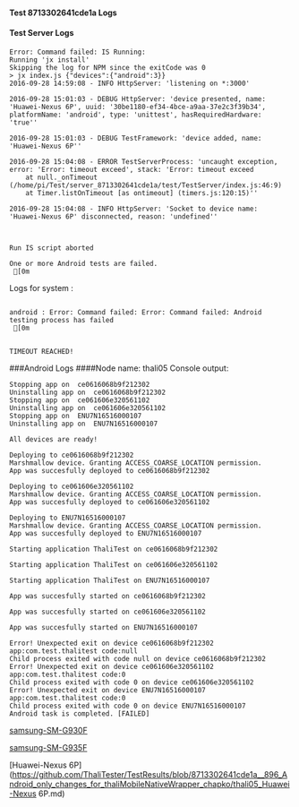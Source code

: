 #### Test 8713302641cde1a Logs

#### Test Server Logs
```
Error: Command failed: IS Running:
Running 'jx install'
Skipping the log for NPM since the exitCode was 0
> jx index.js {"devices":{"android":3}}
2016-09-28 14:59:08 - INFO HttpServer: 'listening on *:3000'

2016-09-28 15:01:03 - DEBUG HttpServer: 'device presented, name: 'Huawei-Nexus 6P', uuid: '30be1180-ef34-4bce-a9aa-37e2c3f39b34', platformName: 'android', type: 'unittest', hasRequiredHardware: 'true''

2016-09-28 15:01:03 - DEBUG TestFramework: 'device added, name: 'Huawei-Nexus 6P''

2016-09-28 15:04:08 - ERROR TestServerProcess: 'uncaught exception, error: 'Error: timeout exceed', stack: 'Error: timeout exceed
    at null._onTimeout (/home/pi/Test/server_8713302641cde1a/test/TestServer/index.js:46:9)
    at Timer.listOnTimeout [as ontimeout] (timers.js:120:15)''

2016-09-28 15:04:08 - INFO HttpServer: 'Socket to device name: 'Huawei-Nexus 6P' disconnected, reason: 'undefined''


 
Run IS script aborted
 
One or more Android tests are failed.
 [0m

```


Logs for system : 
```

android : Error: Command failed: Error: Command failed: Android testing process has failed
 [0m


TIMEOUT REACHED!
```
###Android Logs
####Node name: thali05
Console output:
```
Stopping app on  ce0616068b9f212302
Uninstalling app on  ce0616068b9f212302
Stopping app on  ce061606e320561102
Uninstalling app on  ce061606e320561102
Stopping app on  ENU7N16516000107
Uninstalling app on  ENU7N16516000107

All devices are ready!

Deploying to ce0616068b9f212302
Marshmallow device. Granting ACCESS_COARSE_LOCATION permission.
App was succesfully deployed to ce0616068b9f212302

Deploying to ce061606e320561102
Marshmallow device. Granting ACCESS_COARSE_LOCATION permission.
App was succesfully deployed to ce061606e320561102

Deploying to ENU7N16516000107
Marshmallow device. Granting ACCESS_COARSE_LOCATION permission.
App was succesfully deployed to ENU7N16516000107

Starting application ThaliTest on ce0616068b9f212302

Starting application ThaliTest on ce061606e320561102

Starting application ThaliTest on ENU7N16516000107

App was succesfully started on ce0616068b9f212302

App was succesfully started on ce061606e320561102

App was succesfully started on ENU7N16516000107

Error! Unexpected exit on device ce0616068b9f212302 app:com.test.thalitest code:null 
Child process exited with code null on device ce0616068b9f212302
Error! Unexpected exit on device ce061606e320561102 app:com.test.thalitest code:0 
Child process exited with code 0 on device ce061606e320561102
Error! Unexpected exit on device ENU7N16516000107 app:com.test.thalitest code:0 
Child process exited with code 0 on device ENU7N16516000107
Android task is completed. [FAILED]
```
[samsung-SM-G930F](https://github.com/ThaliTester/TestResults/blob/8713302641cde1a__896_Android_only_changes_for_thaliMobileNativeWrapper_chapko/thali05_samsung-SM-G930F.md)

[samsung-SM-G935F](https://github.com/ThaliTester/TestResults/blob/8713302641cde1a__896_Android_only_changes_for_thaliMobileNativeWrapper_chapko/thali05_samsung-SM-G935F.md)

[Huawei-Nexus 6P](https://github.com/ThaliTester/TestResults/blob/8713302641cde1a__896_Android_only_changes_for_thaliMobileNativeWrapper_chapko/thali05_Huawei-Nexus 6P.md)




